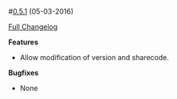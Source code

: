 #[0.5.1](https://github.com/Leviathan5/BeamSoundlyInteractive/tree/0.5.1) (05-03-2016)

[Full Changelog](https://github.com/Leviathan5/BeamDown/compare/0.5.0...0.5.1)

**Features**
 * Allow modification of version and sharecode.

**Bugfixes**
 * None
